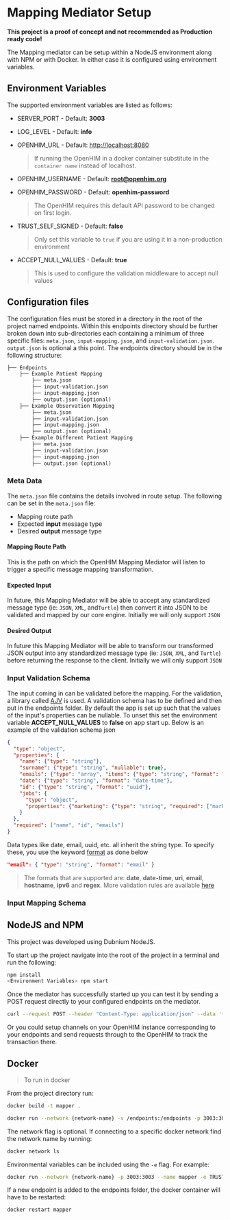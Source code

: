 # Mapping Mediator Setup

**This project is a proof of concept and not recommended as Production ready code!**

The Mapping mediator can be setup within a NodeJS environment along with NPM or with Docker. In either case it is configured using environment variables.

## Environment Variables

The supported environment variables are listed as follows:

- SERVER_PORT - Default: **3003**

- LOG_LEVEL - Default: **info**

- OPENHIM_URL - Default: <http://localhost:8080>

  > If running the OpenHIM in a docker container substitute in the `container name` instead of localhost.

- OPENHIM_USERNAME - Default: **root@openhim.org**

- OPENHIM_PASSWORD - Default: **openhim-password**

  > The OpenHIM requires this default API password to be changed on first login.

- TRUST_SELF_SIGNED - Default: **false**

  > Only set this variable to `true` if you are using it in a non-production environment

- ACCEPT_NULL_VALUES - Default: **true**

  > This is used to configure the validation middleware to accept null values

## Configuration files

The configuration files must be stored in a directory in the root of the project named endpoints. Within this endpoints directory should be further broken down into sub-directories each containing a minimum of three specific files: `meta.json`, `input-mapping.json`, and `input-validation.json`. `output.json` is optional a this point. The endpoints directory should be in the following structure:

```txt
├── Endpoints
    ├── Example Patient Mapping
        ├── meta.json
        ├── input-validation.json
        ├── input-mapping.json
        ├── output.json (optional)
    ├── Example Observation Mapping
        ├── meta.json
        ├── input-validation.json
        ├── input-mapping.json
        ├── output.json (optional)
    ├── Example Different Patient Mapping
        ├── meta.json
        ├── input-validation.json
        ├── input-mapping.json
        ├── output.json (optional)
```

### Meta Data

The `meta.json` file contains the details involved in route setup. The following can be set in the `meta.json` file:

- Mapping route path
- Expected **input** message type
- Desired **output** message type

#### Mapping Route Path

This is the path on which the OpenHIM Mapping Mediator will listen to trigger a specific message mapping transformation.

#### Expected Input

In future, this Mapping Mediator will be able to accept any standardized message type (ie: `JSON`, `XML`, and`Turtle`) then convert it into JSON to be validated and mapped by our core engine. Initially we will only support `JSON`

#### Desired Output

In future this Mapping Mediator will be able to transform our transformed JSON output into any standardized message type (ie: `JSON`, `XML`, and `Turtle`) before returning the response to the client. Initially we will only support `JSON`

### Input Validation Schema

The input coming in can be validated before the mapping. For the validation, a library called [AJV](https://www.npmjs.com/package/ajv) is used. A validation schema has to be defined and then put in the endpoints folder. By default the app is set up such that the values of the input's properties can be nullable. To unset this set the environment variable **ACCEPT_NULL_VALUES** to **false** on app start up. Below is an example of the validation schema json

```json
{
  "type": "object",
  "properties": {
    "name": {"type": "string"},
    "surname": {"type": "string", "nullable": true},
    "emails": {"type": "array", "items": {"type": "string", "format": "email"}},
    "date": {"type": "string", "format": "date-time"},
    "id": {"type": "string", "format": "uuid"},
    "jobs": {
      "type": "object",
      "properties": {"marketing": {"type": "string", "required": ["marketing"]}}
    }
  },
  "required": ["name", "id", "emails"]
}
```

Data types like date, email, uuid, etc. all inherit the string type. To specify these, you use the keyword [format](https://github.com/epoberezkin/ajv/blob/master/KEYWORDS.md#format) as done below

```json
"email": { "type": "string", "format": "email" }
```

> The formats that are supported are: **date**, **date-time**, **uri**, **email**, **hostname**, **ipv6** and **regex**. More validation rules are available [here](https://www.npmjs.com/package/ajv#validation-keywords)

### Input Mapping Schema

## NodeJS and NPM

This project was developed using Dubnium NodeJS.

To start up the project navigate into the root of the project in a terminal and run the following:

```sh
npm install
<Environment Variables> npm start
```

Once the mediator has successfully started up you can test it by sending a POST request directly to your configured endpoints on the mediator.

```bash
curl --request POST --header "Content-Type: application/json" --data '{"key1":"value1", "key2":"value2"}' http://localhost:3003/<path_configured_in_meta.json>
```

Or you could setup channels on your OpenHIM instance corresponding to your endpoints and send requests through to the OpenHIM to track the transaction there.

## Docker

> To run in docker

From the project directory run:

```sh
docker build -t mapper .

docker run --network {network-name} -v /endpoints:/endpoints -p 3003:3003 --name mapper mapper
```

The network flag is optional. If connecting to a specific docker network find the network name by running:

```sh
docker network ls
```

Environmental variables can be included using the `-e` flag. For example:

```sh
docker run --network {network-name} -p 3003:3003 --name mapper -e TRUST_SELF_SIGNED=true mapper
```

If a new endpoint is added to the endpoints folder, the docker container will have to be restarted:

```sh
docker restart mapper
```
